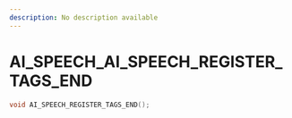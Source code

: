 ```yaml
---
description: No description available 
---
```


# AI_SPEECH\_AI_SPEECH_REGISTER_TAGS_END

```cpp
void AI_SPEECH_REGISTER_TAGS_END();
```